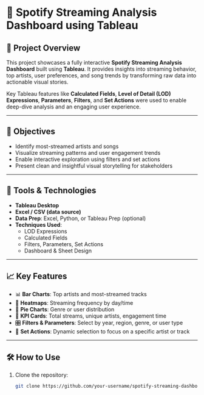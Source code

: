 # 🎵 Spotify Streaming Analysis Dashboard using Tableau

## 📌 Project Overview

This project showcases a fully interactive **Spotify Streaming Analysis Dashboard** built using **Tableau**. It provides insights into streaming behavior, top artists, user preferences, and song trends by transforming raw data into actionable visual stories.

Key Tableau features like **Calculated Fields**, **Level of Detail (LOD) Expressions**, **Parameters**, **Filters**, and **Set Actions** were used to enable deep-dive analysis and an engaging user experience.

---

## 🎯 Objectives

- Identify most-streamed artists and songs
- Visualize streaming patterns and user engagement trends
- Enable interactive exploration using filters and set actions
- Present clean and insightful visual storytelling for stakeholders

---

## 🧰 Tools & Technologies

- **Tableau Desktop**
- **Excel / CSV (data source)**
- **Data Prep**: Excel, Python, or Tableau Prep (optional)
- **Techniques Used**:
  - LOD Expressions
  - Calculated Fields
  - Filters, Parameters, Set Actions
  - Dashboard & Sheet Design

---

## 📈 Key Features

- 📊 **Bar Charts**: Top artists and most-streamed tracks
- 📍 **Heatmaps**: Streaming frequency by day/time
- 🥧 **Pie Charts**: Genre or user distribution
- 📌 **KPI Cards**: Total streams, unique artists, engagement time
- 🎛️ **Filters & Parameters**: Select by year, region, genre, or user type
- 🧩 **Set Actions**: Dynamic selection to focus on a specific artist or track

---

## 🛠️ How to Use

1. Clone the repository:
   ```bash
   git clone https://github.com/your-username/spotify-streaming-dashboard-tableau.git


